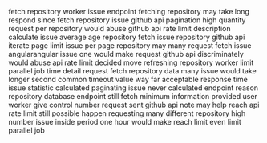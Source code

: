 fetch repository worker issue endpoint fetching repository may take long respond since fetch repository issue github api pagination high quantity request per repository would abuse github api rate limit description calculate issue average age repository fetch issue repository github api iterate page limit issue per page repository may many request fetch issue angularangular issue one would make request github api discriminately would abuse api rate limit decided move refreshing repository worker limit parallel job time detail request fetch repository data many issue would take longer second common timeout value way far acceptable response time issue statistic calculated paginating issue never calculated endpoint reason repository database endpoint still fetch minimum information provided user worker give control number request sent github api note may help reach api rate limit still possible happen requesting many different repository high number issue inside period one hour would make reach limit even limit parallel job